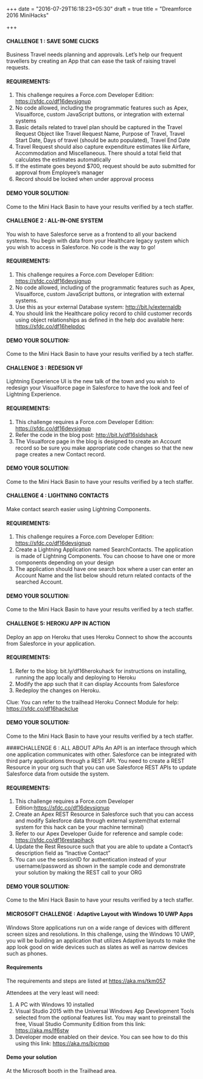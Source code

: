+++
date = "2016-07-29T16:18:23+05:30"
draft = true
title = "Dreamforce 2016 MiniHacks"

+++

#### CHALLENGE 1 : SAVE SOME CLICKS

Business Travel needs planning and approvals.
Let’s help our frequent travellers by creating an App that can ease the task of raising travel requests.

#### REQUIREMENTS: 
1. This challenge requires a Force.com Developer Edition: https://sfdc.co/df16devsignup
2. No code allowed, including the programmatic features such as Apex, Visualforce, custom JavaScript buttons, or integration with external systems
3. Basic details related to travel plan should be captured in the Travel Request Object like Travel Request Name, Purpose of Travel, Travel Start Date, Days of travel (should be auto populated), Travel End Date
4. Travel Request should also capture expenditure estimates like Airfare, Accommodation and Miscellaneous. There should a total field that calculates the estimates automatically
5. If the estimate goes beyond $700, request should be auto submitted for approval from Employee’s manager
6. Record should be locked when under approval process

#### DEMO YOUR SOLUTION: 
Come to the Mini Hack Basin to have your results verified by a tech staffer.


#### CHALLENGE 2 : ALL-IN-ONE SYSTEM

You wish to have Salesforce serve as a frontend to all your backend systems. You begin with data from your Healthcare legacy system which you wish to access in Salesforce. No code is the way to go!

#### REQUIREMENTS: 
1. This challenge requires a Force.com Developer Edition: https://sfdc.co/df16devsignup
2. No code allowed, including of the programmatic features such as Apex, Visualforce, custom JavaScript buttons, or integration with external systems. 
3. Use this as your external Database system: http://bit.ly/externaldb
4. You should link the Healthcare policy record to child customer records using object relationships as defined in the help doc available here: https://sfdc.co/df16helpdoc

#### DEMO YOUR SOLUTION: 
Come to the Mini Hack Basin to have your results verified by a tech staffer. 


#### CHALLENGE 3 : REDESIGN VF 

Lightning Experience UI is the new talk of the town and you wish to redesign your Visualforce page in Salesforce to have the look and feel of Lightning Experience.

#### REQUIREMENTS: 
1. This challenge requires a Force.com Developer Edition: https://sfdc.co/df16devsignup
2. Refer the code in the blog post: http://bit.ly/df16sldshack
3. The Visualforce page in the blog is designed to create an Account record so be sure you make appropriate code changes so that the new page creates a new Contact record.

#### DEMO YOUR SOLUTION: 
Come to the Mini Hack Basin to have your results verified by a tech staffer. 


#### CHALLENGE 4 : LIGHTNING CONTACTS 
Make contact search easier using Lightning Components.

#### REQUIREMENTS:

1. This challenge requires a Force.com Developer Edition: https://sfdc.co/df16devsignup
2. Create a Lightning Application named SearchContacts. The application is made of                                                 Lightning Components. You can choose to have one or more components depending on your design
3. The application should have one search box where a user can enter an Account Name and the list below should return related contacts of the searched Account.

#### DEMO YOUR SOLUTION: 
Come to the Mini Hack Basin to have your results verified by a tech staffer.

#### CHALLENGE 5: HEROKU APP IN ACTION
Deploy an app on Heroku that uses Heroku Connect to show the accounts from Salesforce in your application.

#### REQUIREMENTS:
1. Refer to the blog: bit.ly/df16herokuhack for instructions on installing, running the app locally and deploying to Heroku
2. Modify the app such that it can display Accounts from Salesforce
3. Redeploy the changes on Heroku.

Clue: You can refer to the trailhead Heroku Connect Module for help: https://sfdc.co/df16hackclue

#### DEMO YOUR SOLUTION:
Come to the Mini Hack Basin to have your results verified by a tech staffer. 


####CHALLENGE 6 : ALL ABOUT APIs 
An API is an interface through which one application communicates with other. Salesforce can be integrated with third party applications through a REST API. You need to create a REST Resource in your org such that you can use Salesforce REST APIs to update Salesforce data from outside the system.

#### REQUIREMENTS:

1. This challenge requires a Force.com Developer Edition:https://sfdc.co/df16devsignup
2. Create an Apex REST Resource in Salesforce such that you can access and modify Salesforce data through external system(that external system for this hack can be your machine terminal)
3. Refer to our Apex Developer Guide for reference and sample code: https://sfdc.co/df16restapihack
4. Update the Rest Resource such that you are able to update a Contact’s description field as “Inactive Contact”
5. You can use the sessionID for authentication instead of your username/password as shown in the sample code and  demonstrate your solution by making the REST call to your ORG

#### DEMO YOUR SOLUTION: 
Come to the Mini Hack Basin to have your results verified by a tech staffer. 


#### MICROSOFT CHALLENGE  : Adaptive Layout with Windows 10 UWP Apps
Windows Store applications run on a wide range of devices with different screen sizes and resolutions. In this challenge, using the Windows 10 UWP, you will be building an application that utilizes Adaptive layouts to make the app look good on wide devices such as slates as well as narrow devices such as phones.

#### Requirements
The requirements and steps are listed at https://aka.ms/tkm057 

Attendees at the very least will need:

1. A PC with Windows 10 installed
2. Visual  Studio 2015 with the Universal Windows App Development Tools selected from the optional features list. You may want to preinstall the free, Visual Studio Community Edition from this link: https://aka.ms/lf6stw
3. Developer mode enabled on their device. You can see how to do this using this link: https://aka.ms/bjcmqp

#### Demo your solution
At the Microsoft booth in the Trailhead area.







